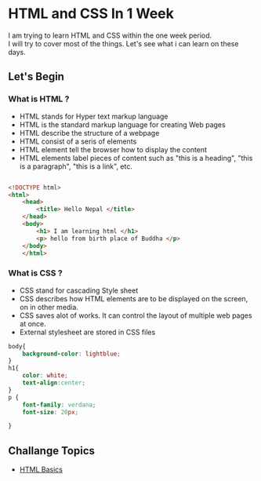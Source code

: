 # HTML and CSS In 1 Week

I am trying to learn HTML and CSS within the one week period. \
I will try to cover most of the things. Let's see what i can learn on these days.

## Let's Begin

### What is HTML ?
- HTML stands for Hyper text markup language 
- HTML is the standard markup language for creating Web pages
- HTML describe the structure of a webpage
- HTML consist of a seris of elements 
- HTML element tell the browser how to display the content 
- HTML elements label pieces of content such as "this is a heading", "this is a paragraph", "this is a link", etc.

```html

<!DOCTYPE html>
<html>
    <head>
        <title> Hello Nepal </title>
    </head>
    <body>
        <h1> I am learning html </h1>    
        <p> hello from birth place of Buddha </p>
    </body>
    </html>    

```
### What is CSS ?
- CSS stand for cascading Style sheet
- CSS describes how HTML elements are to be displayed on the screen, on in other media.
- CSS saves alot of works. It can control the layout of multiple web pages at once.
- External stylesheet are stored in CSS files 

```css
body{
    background-color: lightblue;
}
h1{
    color: white;
    text-align:center;
}
p {
    font-family: verdana;
    font-size: 20px;

}

```

## Challange Topics

- [HTML Basics](/Day_1_HTML_Basics/readme.md)